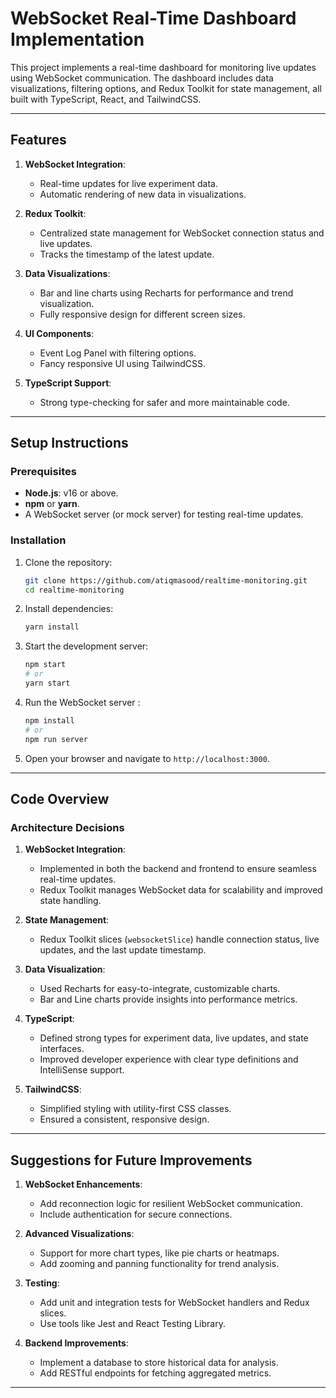 # WebSocket Real-Time Dashboard Implementation

This project implements a real-time dashboard for monitoring live updates using WebSocket communication. The dashboard includes data visualizations, filtering options, and Redux Toolkit for state management, all built with TypeScript, React, and TailwindCSS.

---

## Features

1. **WebSocket Integration**:

   - Real-time updates for live experiment data.
   - Automatic rendering of new data in visualizations.

2. **Redux Toolkit**:

   - Centralized state management for WebSocket connection status and live updates.
   - Tracks the timestamp of the latest update.

3. **Data Visualizations**:

   - Bar and line charts using Recharts for performance and trend visualization.
   - Fully responsive design for different screen sizes.

4. **UI Components**:

   - Event Log Panel with filtering options.
   - Fancy responsive UI using TailwindCSS.

5. **TypeScript Support**:
   - Strong type-checking for safer and more maintainable code.

---

## Setup Instructions

### Prerequisites

- **Node.js**: v16 or above.
- **npm** or **yarn**.
- A WebSocket server (or mock server) for testing real-time updates.

### Installation

1. Clone the repository:

   ```bash
   git clone https://github.com/atiqmasood/realtime-monitoring.git
   cd realtime-monitoring
   ```

2. Install dependencies:

   ```bash
   yarn install
   ```

3. Start the development server:

   ```bash
   npm start
   # or
   yarn start
   ```

4. Run the WebSocket server :

   ```bash
   npm install
   # or
   npm run server
   ```

5. Open your browser and navigate to `http://localhost:3000`.

---

## Code Overview

### Architecture Decisions

1. **WebSocket Integration**:

   - Implemented in both the backend and frontend to ensure seamless real-time updates.
   - Redux Toolkit manages WebSocket data for scalability and improved state handling.

2. **State Management**:

   - Redux Toolkit slices (`websocketSlice`) handle connection status, live updates, and the last update timestamp.

3. **Data Visualization**:

   - Used Recharts for easy-to-integrate, customizable charts.
   - Bar and Line charts provide insights into performance metrics.

4. **TypeScript**:

   - Defined strong types for experiment data, live updates, and state interfaces.
   - Improved developer experience with clear type definitions and IntelliSense support.

5. **TailwindCSS**:
   - Simplified styling with utility-first CSS classes.
   - Ensured a consistent, responsive design.

---

## Suggestions for Future Improvements

1. **WebSocket Enhancements**:

   - Add reconnection logic for resilient WebSocket communication.
   - Include authentication for secure connections.

2. **Advanced Visualizations**:

   - Support for more chart types, like pie charts or heatmaps.
   - Add zooming and panning functionality for trend analysis.

3. **Testing**:

   - Add unit and integration tests for WebSocket handlers and Redux slices.
   - Use tools like Jest and React Testing Library.

4. **Backend Improvements**:
   - Implement a database to store historical data for analysis.
   - Add RESTful endpoints for fetching aggregated metrics.

---
